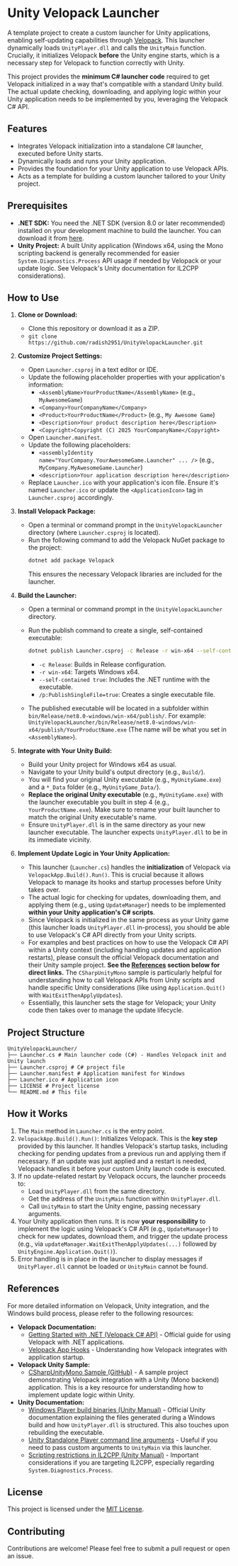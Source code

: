 # Unity Velopack Launcher

A template project to create a custom launcher for Unity applications, enabling self-updating capabilities through [Velopack](https://velopack.io/). This launcher dynamically loads `UnityPlayer.dll` and calls the `UnityMain` function. Crucially, it initializes Velopack **before** the Unity engine starts, which is a necessary step for Velopack to function correctly with Unity.

This project provides the **minimum C# launcher code** required to get Velopack initialized in a way that's compatible with a standard Unity build. The actual update checking, downloading, and applying logic within your Unity application needs to be implemented by you, leveraging the Velopack C# API.

## Features

*   Integrates Velopack initialization into a standalone C# launcher, executed before Unity starts.
*   Dynamically loads and runs your Unity application.
*   Provides the foundation for your Unity application to use Velopack APIs.
*   Acts as a template for building a custom launcher tailored to your Unity project.

## Prerequisites

*   **.NET SDK:** You need the .NET SDK (version 8.0 or later recommended) installed on your development machine to build the launcher. You can download it from [here](https://dotnet.microsoft.com/download).
*   **Unity Project:** A built Unity application (Windows x64, using the Mono scripting backend is generally recommended for easier `System.Diagnostics.Process` API usage if needed by Velopack or your update logic. See Velopack's Unity documentation for IL2CPP considerations).

## How to Use

1.  **Clone or Download:**
    *   Clone this repository or download it as a ZIP.
    *   `git clone https://github.com/radish2951/UnityVelopackLauncher.git`

2.  **Customize Project Settings:**
    *   Open `Launcher.csproj` in a text editor or IDE.
    *   Update the following placeholder properties with your application's information:
        *   `<AssemblyName>YourProductName</AssemblyName>` (e.g., `MyAwesomeGame`)
        *   `<Company>YourCompanyName</Company>`
        *   `<Product>YourProductName</Product>` (e.g., `My Awesome Game`)
        *   `<Description>Your product description here</Description>`
        *   `<Copyright>Copyright (C) 2025 YourCompanyName</Copyright>`
    *   Open `Launcher.manifest`.
    *   Update the following placeholders:
        *   `<assemblyIdentity name="YourCompany.YourAwesomeGame.Launcher" ... />` (e.g., `MyCompany.MyAwesomeGame.Launcher`)
        *   `<description>Your application description here</description>`
    *   Replace `Launcher.ico` with your application's icon file. Ensure it's named `Launcher.ico` or update the `<ApplicationIcon>` tag in `Launcher.csproj` accordingly.

3.  **Install Velopack Package:**
    *   Open a terminal or command prompt in the `UnityVelopackLauncher` directory (where `Launcher.csproj` is located).
    *   Run the following command to add the Velopack NuGet package to the project:
        ```bash
        dotnet add package Velopack
        ```
        This ensures the necessary Velopack libraries are included for the launcher.

4.  **Build the Launcher:**
    *   Open a terminal or command prompt in the `UnityVelopackLauncher` directory.
    *   Run the publish command to create a single, self-contained executable:
        ```bash
        dotnet publish Launcher.csproj -c Release -r win-x64 --self-contained true /p:PublishSingleFile=true
        ```
        *   `-c Release`: Builds in Release configuration.
        *   `-r win-x64`: Targets Windows x64.
        *   `--self-contained true`: Includes the .NET runtime with the executable.
        *   `/p:PublishSingleFile=true`: Creates a single executable file.

    *   The published executable will be located in a subfolder within `bin/Release/net8.0-windows/win-x64/publish/`. For example:
        `UnityVelopackLauncher/bin/Release/net8.0-windows/win-x64/publish/YourProductName.exe` (The name will be what you set in `<AssemblyName>`).

5.  **Integrate with Your Unity Build:**
    *   Build your Unity project for Windows x64 as usual.
    *   Navigate to your Unity build's output directory (e.g., `Build/`).
    *   You will find your original Unity executable (e.g., `MyUnityGame.exe`) and a `*_Data` folder (e.g., `MyUnityGame_Data/`).
    *   **Replace the original Unity executable** (e.g., `MyUnityGame.exe`) with the launcher executable you built in step 4 (e.g., `YourProductName.exe`). Make sure to rename your built launcher to match the original Unity executable's name.
    *   Ensure `UnityPlayer.dll` is in the same directory as your new launcher executable. The launcher expects `UnityPlayer.dll` to be in its immediate vicinity.

6.  **Implement Update Logic in Your Unity Application:**
    *   This launcher (`Launcher.cs`) handles the **initialization** of Velopack via `VelopackApp.Build().Run()`. This is crucial because it allows Velopack to manage its hooks and startup processes before Unity takes over.
    *   The actual logic for checking for updates, downloading them, and applying them (e.g., using `UpdateManager`) needs to be implemented **within your Unity application's C# scripts**.
    *   Since Velopack is initialized in the same process as your Unity game (this launcher loads `UnityPlayer.dll` in-process), you should be able to use Velopack's C# API directly from your Unity scripts.
    *   For examples and best practices on how to use the Velopack C# API within a Unity context (including handling updates and application restarts), please consult the official Velopack documentation and their Unity sample project. **See the [References](#references) section below for direct links.** The `CSharpUnityMono` sample is particularly helpful for understanding how to call Velopack APIs from Unity scripts and handle specific Unity considerations (like using `Application.Quit()` with `WaitExitThenApplyUpdates`).
    *   Essentially, this launcher sets the stage for Velopack; your Unity code then takes over to manage the update lifecycle.

## Project Structure

```
UnityVelopackLauncher/
├── Launcher.cs # Main launcher code (C#) - Handles Velopack init and Unity launch
├── Launcher.csproj # C# project file
├── Launcher.manifest # Application manifest for Windows
├── Launcher.ico # Application icon
├── LICENSE # Project license
└── README.md # This file
```

## How it Works

1.  The `Main` method in `Launcher.cs` is the entry point.
2.  `VelopackApp.Build().Run()`: Initializes Velopack. This is the **key step** provided by this launcher. It handles Velopack's startup tasks, including checking for pending updates from a previous run and applying them if necessary. If an update was just applied and a restart is needed, Velopack handles it before your custom Unity launch code is executed.
3.  If no update-related restart by Velopack occurs, the launcher proceeds to:
    *   Load `UnityPlayer.dll` from the same directory.
    *   Get the address of the `UnityMain` function within `UnityPlayer.dll`.
    *   Call `UnityMain` to start the Unity engine, passing necessary arguments.
4.  Your Unity application then runs. It is now **your responsibility** to implement the logic using Velopack's C# API (e.g., `UpdateManager`) to check for new updates, download them, and trigger the update process (e.g., via `updateManager.WaitExitThenApplyUpdates(...)` followed by `UnityEngine.Application.Quit()`).
5.  Error handling is in place in the launcher to display messages if `UnityPlayer.dll` cannot be loaded or `UnityMain` cannot be found.

## References

For more detailed information on Velopack, Unity integration, and the Windows build process, please refer to the following resources:

*   **Velopack Documentation:**
    *   [Getting Started with .NET (Velopack C# API)](https://docs.velopack.io/getting-started/csharp) - Official guide for using Velopack with .NET applications.
    *   [Velopack App Hooks](https://docs.velopack.io/integrating/hooks) - Understanding how Velopack integrates with application startup.
*   **Velopack Unity Sample:**
    *   [CSharpUnityMono Sample (GitHub)](https://github.com/velopack/velopack/tree/develop/samples/CSharpUnityMono) - A sample project demonstrating Velopack integration with a Unity (Mono backend) application. This is a key resource for understanding how to implement update logic within Unity.
*   **Unity Documentation:**
    *   [Windows Player build binaries (Unity Manual)](https://docs.unity3d.com/Manual/WindowsStandaloneBinaries.html) - Official Unity documentation explaining the files generated during a Windows build and how `UnityPlayer.dll` is structured. This also touches upon rebuilding the executable.
    *   [Unity Standalone Player command line arguments](https://docs.unity3d.com/Manual/PlayerCommandLineArguments.html) - Useful if you need to pass custom arguments to `UnityMain` via this launcher.
    *   [Scripting restrictions in IL2CPP (Unity Manual)](https://docs.unity3d.com/Manual/scripting-restrictions.html) - Important considerations if you are targeting IL2CPP, especially regarding `System.Diagnostics.Process`.

## License

This project is licensed under the [MIT License](LICENSE).

## Contributing

Contributions are welcome! Please feel free to submit a pull request or open an issue.
